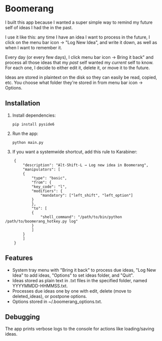# Boomerang

I built this app because I wanted a super simple way to remind my future self of ideas I had the in the past.

I use it like this: any time I have an idea I want to process in the future, I click on the menu bar icon -> "Log New Idea", and write it down, as well as when I want to remember it.

Every day (or every few days), I click menu bar icon -> Bring it back" and process all those ideas that my *past* self wanted my *current* self to know. For each one, I decide to either edit it, delete it, or move it to the future.

Ideas are stored in plaintext on the disk so they can easily be read, copied, etc. You choose what folder they're stored in from menu bar icon -> Options.

## Installation

1. Install dependencies:
   ```
   pip install pyside6
   ```

2. Run the app:
   ```
   python main.py
   ```

3. If you want a systemwide shortcut, add this rule to Karabiner:
```
    {
        "description": "Alt-Shift-L → Log new idea in Boomerang",
        "manipulators": [
        {
            "type": "basic",
            "from": {
            "key_code": "l",
            "modifiers": {
                "mandatory": ["left_shift", "left_option"]
            }
            },
            "to": [
            {
                "shell_command": "/path/to/bin/python /path/to/boomerang_hotkey.py log"
            }
            ]
        }
        ]
    }
```

## Features
- System tray menu with "Bring it back" to process due ideas, "Log New Idea" to add ideas, "Options" to set ideas folder, and "Quit".
- Ideas stored as plain text in .txt files in the specified folder, named YYYYMMDD-HHMMSS.txt.
- Processes due ideas one by one with edit, delete (move to deleted_ideas), or postpone options.
- Options stored in ~/.boomerang_options.txt.

## Debugging
The app prints verbose logs to the console for actions like loading/saving ideas. 